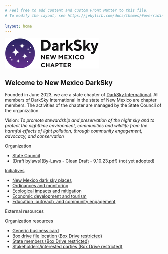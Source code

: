 ```yaml
---
# Feel free to add content and custom Front Matter to this file.
# To modify the layout, see https://jekyllrb.com/docs/themes/#overriding-theme-defaults

layout: home
---
```


![logo](logo.png)


## Welcome to New Mexico DarkSky

Founded in June 2023, we are a state chapter of [DarkSky International](https://darksky.org).
All members of DarkSky International in the state of New Mexico are chapter members. The
activities of the chapter are managed by the State Council of the organization.

Vision: *To promote stewardship and preservation of the night sky and to protect the 
nighttime environment, communities and wildlife from the harmful effects of light pollution, 
through community engagement, advocacy, and conservation*

Organization
- [State Council](state_council) 
- [Draft bylaws](By-Laws - Clean Draft - 9.10.23.pdf)  (not yet adopted)

[Initiatives](initiatives)
- [New Mexico dark sky places](initiatives/nmdarkplaces)
- [Ordinances and monitoring](initiatives/ordinances)
- [Ecological impacts and mitigation](initiatives/ecological)
- [Economic development and tourism](initiatives/economic)
- [Education, outreach, and community engagement](initiatives/education)

External resources

Organization resources
- [Generic business card](card.pdf)
- [Box drive file location (Box Drive restricted) ](https://app.box.com/folder/197128831422)
- [State members (Box Drive restricted)](https://app.box.com/folder/211347332732)
- [Stakeholders/interested parties (Box Drive restricted)](https://app.box.com/file/1176385402360)
 
